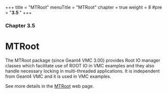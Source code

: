 +++
title = "MTRoot"
menuTitle = "MTRoot"
chapter = true
weight = 8
#pre = "<b>3.5 </b>"
+++

### Chapter 3.5

# MTRoot

The MTRoot package (since Geant4 VMC 3.00) provides Root IO manager classes which facilitate use of ROOT IO in VMC examples and they also handle  necessary locking in multi-threaded applications. It is independent from Geant4 VMC and it is used in VMC examples. 

See more details in the [MTRoot](http://ivana.home.cern.ch/ivana/mtroot_html/index.html) web page.

